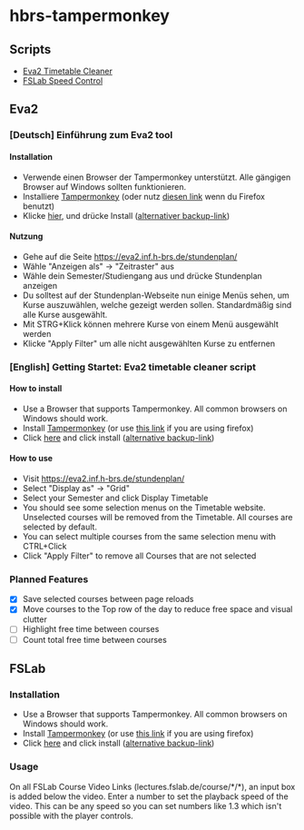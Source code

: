 # hbrs-tampermonkey
## Scripts
- [Eva2 Timetable Cleaner](#Eva2)
- [FSLab Speed Control](#FSLab)
## Eva2

### [Deutsch] Einführung zum Eva2 tool
#### Installation
- Verwende einen Browser der Tampermonkey unterstützt. Alle gängigen Browser auf Windows sollten funktionieren.
- Installiere [Tampermonkey](https://chrome.google.com/webstore/detail/tampermonkey/dhdgffkkebhmkfjojejmpbldmpobfkfo?hl=en) (oder nutz [diesen link](https://addons.mozilla.org/en-US/firefox/addon/tampermonkey/) wenn du Firefox benutzt)
- Klicke [hier](https://openuserjs.org/install/Temm/HBRS_eva2_Timetable_Cleaner.user.js), und drücke Install ([alternativer backup-link](https://github.com/leumasme/hbrs-tampermonkey/raw/main/eva2cleaner.user.js))
#### Nutzung
- Gehe auf die Seite https://eva2.inf.h-brs.de/stundenplan/
- Wähle "Anzeigen als" -> "Zeitraster" aus
- Wähle dein Semester/Studiengang aus und drücke Stundenplan anzeigen
- Du solltest auf der Stundenplan-Webseite nun einige Menüs sehen, um Kurse auszuwählen, welche gezeigt werden sollen. Standardmäßig sind alle Kurse ausgewählt.
- Mit STRG+Klick können mehrere Kurse von einem Menü ausgewählt werden
- Klicke "Apply Filter" um alle nicht ausgewählten Kurse zu entfernen
### [English] Getting Startet: Eva2 timetable cleaner script
#### How to install
- Use a Browser that supports Tampermonkey. All common browsers on Windows should work.
- Install [Tampermonkey](https://chrome.google.com/webstore/detail/tampermonkey/dhdgffkkebhmkfjojejmpbldmpobfkfo?hl=en) (or use [this link](https://addons.mozilla.org/en-US/firefox/addon/tampermonkey/) if you are using firefox)
- Click [here](https://openuserjs.org/install/Temm/HBRS_eva2_Timetable_Cleaner.user.js) and click install ([alternative backup-link](https://github.com/leumasme/hbrs-tampermonkey/raw/main/eva2cleaner.user.js))
#### How to use
- Visit https://eva2.inf.h-brs.de/stundenplan/
- Select "Display as" -> "Grid"
- Select your Semester and click Display Timetable
- You should see some selection menus on the Timetable website. Unselected courses will be removed from the Timetable. All courses are selected by default.
- You can select multiple courses from the same selection menu with CTRL+Click
- Click "Apply Filter" to remove all Courses that are not selected

### Planned Features
- [x] Save selected courses between page reloads
- [x] Move courses to the Top row of the day to reduce free space and visual clutter
- [ ] Highlight free time between courses
- [ ] Count total free time between courses

## FSLab
### Installation
- Use a Browser that supports Tampermonkey. All common browsers on Windows should work.
- Install [Tampermonkey](https://chrome.google.com/webstore/detail/tampermonkey/dhdgffkkebhmkfjojejmpbldmpobfkfo?hl=en) (or use [this link](https://addons.mozilla.org/en-US/firefox/addon/tampermonkey/) if you are using firefox)
- Click [here](https://openuserjs.org/install/Temm/HBRS_FSLab_speed.user.js) and click install ([alternative backup-link](https://github.com/leumasme/hbrs-tampermonkey/raw/main/fslabspeed.user.js))

### Usage
On all FSLab Course Video Links (lectures.fslab.de/course/\*/\*), an input box is added below the video. Enter a number to set the playback speed of the video. This can be any speed so you can set numbers like 1.3 which isn't possible with the player controls.